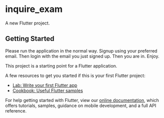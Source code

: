 # inquire_exam

A new Flutter project.

## Getting Started
Please run the application in the normal way. Signup using your preferred email.
Then login with the email you just signed up. Then you are in.
Enjoy.

This project is a starting point for a Flutter application.

A few resources to get you started if this is your first Flutter project:

- [Lab: Write your first Flutter app](https://flutter.dev/docs/get-started/codelab)
- [Cookbook: Useful Flutter samples](https://flutter.dev/docs/cookbook)

For help getting started with Flutter, view our
[online documentation](https://flutter.dev/docs), which offers tutorials,
samples, guidance on mobile development, and a full API reference.
